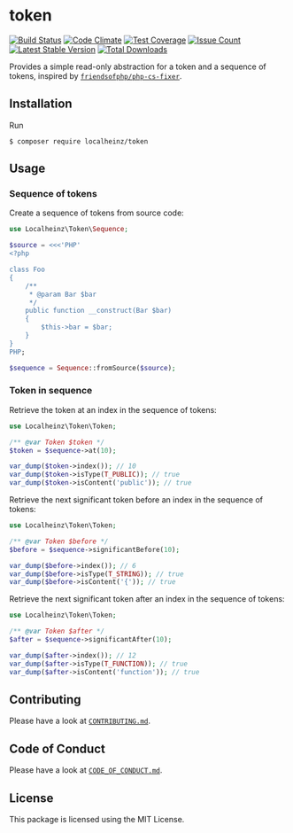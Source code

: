 # token

[![Build Status](https://travis-ci.org/localheinz/token.svg?branch=master)](https://travis-ci.org/localheinz/token)
[![Code Climate](https://codeclimate.com/github/localheinz/token/badges/gpa.svg)](https://codeclimate.com/github/localheinz/token)
[![Test Coverage](https://codeclimate.com/github/localheinz/token/badges/coverage.svg)](https://codeclimate.com/github/localheinz/token/coverage)
[![Issue Count](https://codeclimate.com/github/localheinz/token/badges/issue_count.svg)](https://codeclimate.com/github/localheinz/token)
[![Latest Stable Version](https://poser.pugx.org/localheinz/token/v/stable)](https://packagist.org/packages/localheinz/token)
[![Total Downloads](https://poser.pugx.org/localheinz/token/downloads)](https://packagist.org/packages/localheinz/token)

Provides a simple read-only abstraction for a token and a sequence of tokens, inspired by [`friendsofphp/php-cs-fixer`](http://github.com/FriendsOfPHP/PHP-CS-Fixer).

## Installation

Run

```
$ composer require localheinz/token
```

## Usage

### Sequence of tokens

Create a sequence of tokens from source code:

```php
use Localheinz\Token\Sequence;

$source = <<<'PHP'
<?php

class Foo
{
    /**
     * @param Bar $bar
     */
    public function __construct(Bar $bar)
    {
        $this->bar = $bar;
    }
}
PHP;

$sequence = Sequence::fromSource($source);
```

### Token in sequence

Retrieve the token at an index in the sequence of tokens:

```php
use Localheinz\Token\Token;

/** @var Token $token */
$token = $sequence->at(10);

var_dump($token->index()); // 10
var_dump($token->isType(T_PUBLIC)); // true
var_dump($token->isContent('public')); // true
```
Retrieve the next significant token before an index in the sequence of tokens:

```php
use Localheinz\Token\Token;

/** @var Token $before */
$before = $sequence->significantBefore(10);

var_dump($before->index()); // 6
var_dump($before->isType(T_STRING)); // true
var_dump($before->isContent('{')); // true
```

Retrieve the next significant token after an index in the sequence of tokens:

```php
use Localheinz\Token\Token;

/** @var Token $after */
$after = $sequence->significantAfter(10);

var_dump($after->index()); // 12
var_dump($after->isType(T_FUNCTION)); // true
var_dump($after->isContent('function')); // true
```

## Contributing

Please have a look at [`CONTRIBUTING.md`](.github/CONTRIBUTING.md).

## Code of Conduct

Please have a look at [`CODE_OF_CONDUCT.md`](.github/CODE_OF_CONDUCT.md).

## License

This package is licensed using the MIT License.
